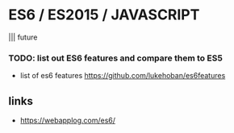 # ES6 / ES2015 / JAVASCRIPT
||| future

### TODO: list out ES6 features and compare them to ES5
- list of es6 features https://github.com/lukehoban/es6features 

## links
- https://webapplog.com/es6/
 